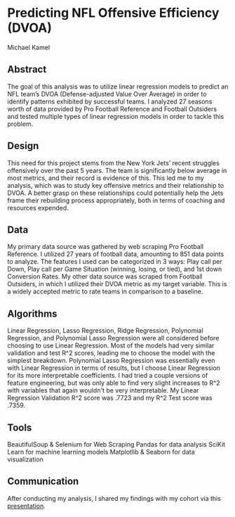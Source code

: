 # Predicting NFL Offensive Efficiency (DVOA)
Michael Kamel

## Abstract
The goal of this analysis was to utilize linear regression models to predict an NFL team’s DVOA (Defense-adjusted Value Over Average) in order to identify patterns exhibited by successful teams. I analyzed 27 seasons worth of data provided by Pro Football Reference and Football Outsiders and tested multiple types of linear regression models in order to tackle this problem.

## Design
This need for this project stems from the New York Jets’ recent struggles offensively over the past 5 years. The team is significantly below average in most metrics, and their record is evidence of this. This led me to my analysis, which was to study key offensive metrics and their relationship to DVOA. A better grasp on these relationships could potentially help the Jets frame their rebuilding process appropriately, both in terms of coaching and resources expended. 

## Data
My primary data source was gathered by web scraping Pro Football Reference. I utilized 27 years of football data, amounting to 851 data points to analyze. The features I used can be categorized in 3 ways: Play call per Down, Play call per Game Situation (winning, losing, or tied), and 1st down Conversion Rates. My other data source was scraped from Football Outsiders, in which I utilized their DVOA metric as my target variable. This is a widely accepted metric to rate teams in comparison to a baseline. 

## Algorithms
Linear Regression, Lasso Regression, Ridge Regression, Polynomial Regression, and Polynomial Lasso Regression were all considered before choosing to use Linear Regression. Most of the models had very similar validation and test R^2 scores, leading me to choose the model with the simplest breakdown. Polynomial Lasso Regression was essentially even with Linear Regression in terms of results, but I choose Linear Regression for its more interpretable coefficients. I had tried a couple versions of feature engineering, but was only able to find very slight increases to R^2 with variables that again wouldn't be very interpretable. My Linear Regression Validation R^2 score was .7723 and my R^2 Test score was .7359.

## Tools
BeautifulSoup & Selenium for Web Scraping
Pandas for data analysis
SciKit Learn for machine learning models
Matplotlib & Seaborn for data visualization

## Communication
After conducting my analysis, I shared my findings with my cohort via this [presentation](https://github.com/mkamel96/LR-Project/blob/main/Final%20Project%20Deliverable/LR%20Project%20Presentation.pdf).
